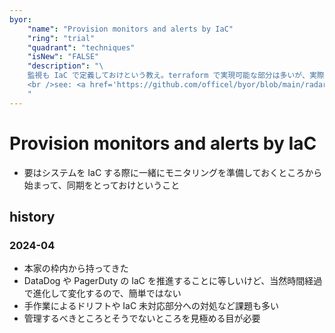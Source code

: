 ```yaml
---
byor:
    "name": "Provision monitors and alerts by IaC"
    "ring": "trial"
    "quadrant": "techniques"
    "isNew": "FALSE"
    "description": "\
    監視も IaC で定義しておけという教え。terraform で実現可能な部分は多いが、実際にはドリフトについて要検討。 \
    <br />see: <a href='https://github.com/officel/byor/blob/main/radar/techniques/monitoring.md'>note</a>\
    "
---
```


# Provision monitors and alerts by IaC

- 要はシステムを IaC する際に一緒にモニタリングを準備しておくところから始まって、同期をとっておけということ

## history

### 2024-04

- 本家の枠内から持ってきた
- DataDog や PagerDuty の IaC を推進することに等しいけど、当然時間経過で進化して変化するので、簡単ではない
- 手作業によるドリフトや IaC 未対応部分への対処など課題も多い
- 管理するべきところとそうでないところを見極める目が必要
